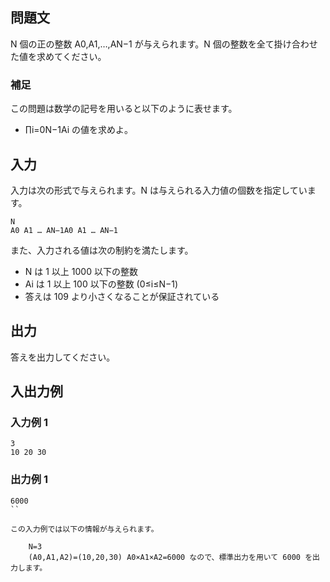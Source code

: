 ## 問題文

N 個の正の整数 A0​,A1​,…,AN−1​ が与えられます。N 個の整数を全て掛け合わせた値を求めてください。

### 補足

この問題は数学の記号を用いると以下のように表せます。

- ∏i=0N−1​Ai​ の値を求めよ。

## 入力

入力は次の形式で与えられます。N は与えられる入力値の個数を指定しています。

```text
N
A0 A1 … AN−1A0​ A1​ … AN−1​
```

また、入力される値は次の制約を満たします。

- N は 1 以上 1000 以下の整数
- Ai​ は 1 以上 100 以下の整数 (0≤i≤N−1)
- 答えは 109 より小さくなることが保証されている

## 出力

答えを出力してください。

## 入出力例

### 入力例 1

```text
3
10 20 30
```

### 出力例 1

```text
6000
``

この入力例では以下の情報が与えられます。

    N=3
    (A0​,A1​,A2​)=(10,20,30) A0​×A1​×A2​=6000 なので、標準出力を用いて 6000 を出力します。
```
